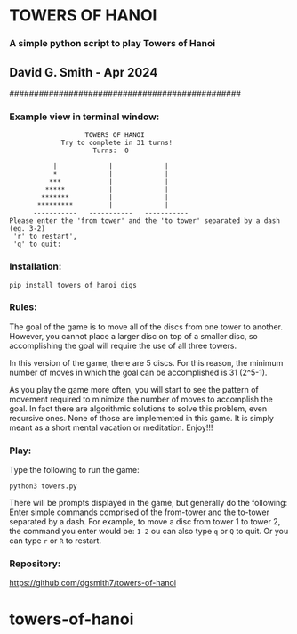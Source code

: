 # TOWERS OF HANOI

### A simple python script to play Towers of Hanoi

## David G. Smith - Apr 2024

###############################################

### Example view in terminal window:

```
                   TOWERS OF HANOI
             Try to complete in 31 turns!
                     Turns:  0

           |             |             |
           *             |             |
          ***            |             |
         *****           |             |
        *******          |             |
       *********         |             |
      -----------   -----------   -----------
Please enter the 'from tower' and the 'to tower' separated by a dash (eg. 3-2)
 'r' to restart',
 'q' to quit:
```

### Installation:

```
pip install towers_of_hanoi_digs
```

### Rules:

The goal of the game is to move all of the discs from one tower to another. However, you cannot place a larger disc on top of a smaller disc, so accomplishing the goal will require the use of all three towers.

In this version of the game, there are 5 discs. For this reason, the minimum number of moves in which the goal can be accomplished is 31 (2^5-1).

As you play the game more often, you will start to see the pattern of movement required to minimize the number of moves to accomplish the goal. In fact there are algorithmic solutions to solve this problem, even recursive ones. None of those are implemented in this game. It is simply meant as a short mental vacation or meditation. Enjoy!!!

### Play:

Type the following to run the game:

```
python3 towers.py
```

There will be prompts displayed in the game, but generally do the following:
Enter simple commands comprised of the from-tower and the to-tower separated by a dash. For example, to move a disc from tower 1 to tower 2, the command you enter would be: `1-2`
ou can also type `q` or `Q` to quit.
Or you can type `r` or `R` to restart.

### Repository:

https://github.com/dgsmith7/towers-of-hanoi
# towers-of-hanoi
